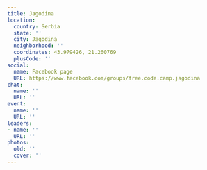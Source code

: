 ```yaml
---
title: Jagodina
location:
  country: Serbia
  state: ''
  city: Jagodina
  neighborhood: ''
  coordinates: 43.979426, 21.260769
  plusCode: ''
social:
  name: Facebook page
  URL: https://www.facebook.com/groups/free.code.camp.jagodina
chat:
  name: ''
  URL: ''
event:
  name: ''
  URL: ''
leaders:
- name: ''
  URL: ''
photos:
  old: ''
  cover: ''
---
```

